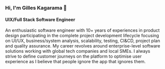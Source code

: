 ### Hi, I'm Gilles Kagarama 👋

#### UIX/Full Stack Software Engineer

An enthusiastic software engineer with 10+ years of experiences in product design participating in the complete project development lifecycle focusing on UI/UX, business/system analysis, scalability, testing, CI&CD, project plan and quality assurance.
My career revolves around enterprise-level software solutions working with global tech companies and local SMEs. I always strive to define customer journeys on the platform to optimise user experience as I believe that people ignore the app that ignores them.
